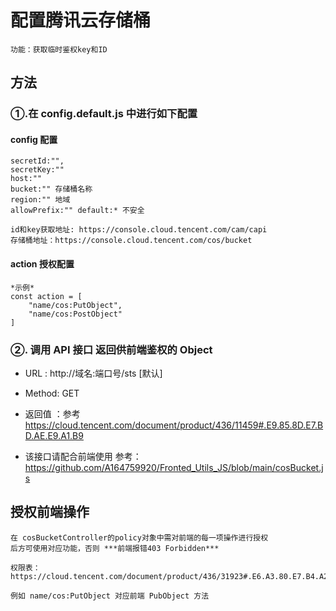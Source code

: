 # 配置腾讯云存储桶

    功能：获取临时鉴权key和ID

## 方法

### ①.在 config.default.js 中进行如下配置

#### config 配置

    secretId:"",
    secretKey:""
    host:""
    bucket:"" 存储桶名称
    region:"" 地域
    allowPrefix:"" default:* 不安全

    id和key获取地址: https://console.cloud.tencent.com/cam/capi
    存储桶地址：https://console.cloud.tencent.com/cos/bucket

#### action 授权配置
    *示例*
    const action = [
        "name/cos:PutObject",
        "name/cos:PostObject"
    ]

### ②. 调用 API 接口 返回供前端鉴权的 Object

- URL : http://域名:端口号/sts [默认]
- Method: GET
- 返回值 ：参考 https://cloud.tencent.com/document/product/436/11459#.E9.85.8D.E7.BD.AE.E9.A1.B9

- 该接口请配合前端使用 参考：https://github.com/A164759920/Fronted_Utils_JS/blob/main/cosBucket.js

## 授权前端操作

    在 cosBucketController的policy对象中需对前端的每一项操作进行授权
    后方可使用对应功能，否则 ***前端报错403 Forbidden***

    权限表：https://cloud.tencent.com/document/product/436/31923#.E6.A3.80.E7.B4.A2.E5.AD.98.E5.82.A8.E6.A1.B6.E5.8F.8A.E5.85.B6.E6.9D.83.E9.99.90

    例如 name/cos:PutObject 对应前端 PubObject 方法

